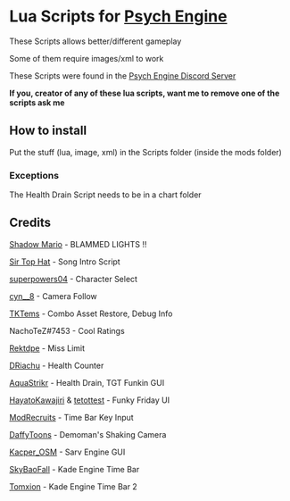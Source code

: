 # Lua Scripts for [Psych Engine](https://gamebanana.com/mods/309789)
These Scripts allows better/different gameplay

Some of them require images/xml to work

These Scripts were found in the [Psych Engine Discord Server](https://discord.gg/2ka77eMXDv)

**If you, creator of any of these lua scripts, want me to remove one of the scripts ask me**

## How to install
Put the stuff (lua, image, xml) in the Scripts folder (inside the mods folder)
### Exceptions
The Health Drain Script needs to be in a chart folder

## Credits

[Shadow Mario](https://twitter.com/shadow_mario_) - BLAMMED LIGHTS !!

[Sir Top Hat](https://steamcommunity.com/profiles/76561198800334545) - Song Intro Script

[superpowers04](https://github.com/superpowers04) - Character Select

[cyn__8](https://twitter.com/cyn__8) - Camera Follow

[TKTems](https://twitter.com/TKTems) - Combo Asset Restore, Debug Info

NachoTeZ#7453 - Cool Ratings

[Rektdpe](https://twitter.com/RektdIpe) - Miss Limit

[DRiachu](https://twitter.com/DRiachu) - Health Counter

[AquaStrikr](https://twitter.com/aqua_strikr) - Health Drain, TGT Funkin GUI

[HayatoKawajiri](https://www.youtube.com/channel/UCe8Xei_pUSjWCOdqKfP61Tg) & [tetottest](https://www.youtube.com/channel/UCsLRmy4zREb3rOrm-ziI_bw) - Funky Friday UI

[ModRecruits](https://github.com/FridayNightGachaTrap) - Time Bar Key Input

[DaffyToons](https://www.youtube.com/channel/UCalIRVQL6t0SFsWh0o8TMQg) - Demoman's Shaking Camera

[Kacper_OSM](https://twitter.com/Kacper_OSM) - Sarv Engine GUI

[SkyBaoFall](https://www.youtube.com/channel/UCLYj3vtxwha4fdpXSsWLqeQ) - Kade Engine Time Bar

[Tomxion](https://github.com/Tomxion) - Kade Engine Time Bar 2

